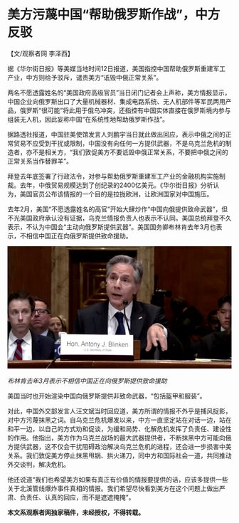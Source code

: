 # 美方污蔑中国“帮助俄罗斯作战”，中方反驳

【文/观察者网 李泽西】

据《华尔街日报》等美媒当地时间12日报道，美国指控中国帮助俄罗斯重建军工产业，中方则给予驳斥，谴责美方“诋毁中俄正常关系”。

两名不愿透露姓名的“美国政府高级官员”当日闭门记者会上声称，美方情报显示，中国企业向俄罗斯出口了大量机械器材、集成电路系统、无人机部件等军民两用产品，俄罗斯“很可能”将此用于俄乌冲突，还指控有中国实体直接在俄罗斯境内参与组装无人机，因此妄称中国“在系统性地帮助俄罗斯作战”。

据路透社报道，中国驻美使馆发言人刘鹏宇当日就此做出回应，表示中俄之间的正常贸易不应受到干扰或限制，中国没有向任何一方提供武器，不是乌克兰危机的制造者，亦不是相关方，“我们敦促美方不要诋毁中俄正常关系，不要把中俄之间的正常关系当作替罪羊”。

拜登去年底签署了行政法令，对参与帮助俄罗斯重建军工产业的金融机构实施制裁。去年，中俄贸易规模达到了创纪录的2400亿美元。《华尔街日报》分析认为，美国官员公布该情报的一个目的是拉拢欧洲，让欧洲国家对中国施压。

去年2月，美国“不愿透露姓名的高官”开始大肆炒作“中国向俄提供致命武器”，但不光美国政府承认没有证据，乌克兰情报负责人也表示不认同。美国总统拜登不久表示，不认为中国会“主动向俄罗斯提供武器”。美国国务卿布林肯去年3月也表示，不相信中国正在向俄罗斯提供致命援助。

![647326656a5302deeb9d5da43e0fd556.jpg](https://raw.githubusercontent.com/qqhsx/qqnews_image/main/2024/04/13/美方污蔑中国“帮助俄罗斯作战”，中方反驳/647326656a5302deeb9d5da43e0fd556.jpg)

_布林肯去年3月表示不相信中国正在向俄罗斯提供致命援助_

美国当时也开始渲染中国向俄罗斯提供非致命武器，“包括盔甲和服装”。

对此，中国外交部发言人汪文斌当时回应道，美方所谓的情报不外乎是捕风捉影，对中方污蔑抹黑之词。自乌克兰危机爆发以来，中方一直坚定站在对话一边，站在和平一边，以自己的方式劝和促谈，为缓和局势、化解危机发挥了负责任、建设性的作用。他指出，美方作为乌克兰战场的最大武器提供者，不断抹黑中方可能向俄方提供武器，这不仅会干扰阻碍政治解决乌克兰危机的进程，还会进一步损害中美关系。我们敦促美方停止抹黑甩锅、拱火递刀，同中方和国际社会一道，共同推动外交谈判，解决危机。

他还说道“我们也希望美方如果有真正有价值的情报要提供的话，应该多提供一些关于北溪管线爆炸事件真相的情报。我们希望尽快看到美方在这个问题上做出严肃、负责任、认真的回应，而不是遮遮掩掩”。

**本文系观察者网独家稿件，未经授权，不得转载。**

